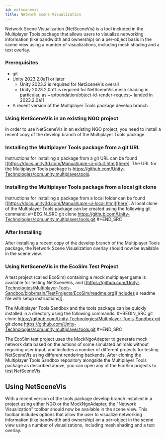 ```yaml
---
id: netscenevis
title: Network Scene Visualization
---
```

<!-- README location: https://github.com/Unity-Technologies/com.unity.multiplayer.tools/blob/develop/NetVis/readme.org -->

Network Scene Visualization (NetSceneVis) is a tool included in the Multiplayer Tools package that allows users to visualize networking information (like bandwidth and ownership) on a per-object basis in the scene view using a number of visualizations, including mesh shading and a text overlay.

### Prerequisites
- git
- Unity 2023.2.0a11 or later
  - Unity 2023.2 is required for NetSceneVis overall
  - Unity 2023.2.0a11 is required for NetSceneVis mesh shading in particular, as ~rpfoundation/object-id-render-request~ landed in 2023.2.0a11
- A recent version of the Multiplayer Tools package develop branch

### Using NetSceneVis in an existing NGO project
In order to use NetSceneVis in an existing NGO project, you need to install a recent copy of the develop branch of the Multiplayer Tools package.

### Installing the Multiplayer Tools package from a git URL
Instructions for installing a package from a git URL can be found [[https://docs.unity3d.com/Manual/upm-ui-giturl.html][here]. The URL for the Multiplayer Tools package is https://github.com/Unity-Technologies/com.unity.multiplayer.tools.

### Installing the Multiplayer Tools package from a local git clone
Instructions for installing a package from a local folder can be found [[https://docs.unity3d.com/Manual/upm-ui-local.html][here]. A local clone of the Multiplayer Tools package can be created using the following git command:
#+BEGIN_SRC
git clone https://github.com/Unity-Technologies/com.unity.multiplayer.tools.git
#+END_SRC

### After Installing
After installing a recent copy of the develop branch of the Multiplayer Tools package, the Network Scene Visualization overlay should now be available in the scene view.

### Using NetSceneVis in the EcoSim Test Project
A test project (called EcoSim) containing a mock multiplayer game is available for testing NetSceneVis, and [[https://github.com/Unity-Technologies/Multiplayer-Tools-Sandbox/blob/main/TestProjects/EcoSim/readme.org][includes a readme file with setup instructions]].

The Multiplayer Tools Sandbox and the tools package can be quickly installed in a directory using the following commands:
#+BEGIN_SRC
git clone https://github.com/Unity-Technologies/Multiplayer-Tools-Sandbox.git
git clone https://github.com/Unity-Technologies/com.unity.multiplayer.tools.git
#+END_SRC

The EcoSim test project uses the MockNgoAdapter to generate mock network data based on the actions of some simulated animals without requiring user input, and includes a number of different projects for testing NetSceneVis using different rendering backends. After cloning the Multiplayer Tools Sandbox repository alongside the Multiplayer Tools package as described above, you can open any of the EcoSim projects to test NetSceneVis.

## Using NetSceneVis
With a recent version of the tools package develop branch installed in a project using either NGO or the MockNgoAdapter, the "Network Visualization" toolbar should now be available in the scene view. This toolbar includes options that allow the user to visualize networking information (like bandwidth and ownership) on a per-object in the scene view using a number of visualizations, including mesh shading and a text overlay.